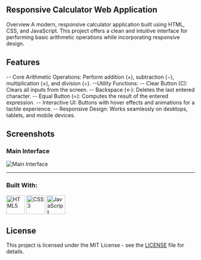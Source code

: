 ## Responsive Calculator Web Application

Overview
A modern, responsive calculator application built using HTML, CSS, and JavaScript. This project offers a clean and intuitive interface for performing basic arithmetic operations while incorporating responsive design.

## Features
-- Core Arithmetic Operations: Perform addition (+), subtraction (−), multiplication (×), and division (÷).
--Utility Functions:
-- Clear Button (C): Clears all inputs from the screen.
-- Backspace (←): Deletes the last entered character.
-- Equal Button (=): Computes the result of the entered expression.
-- Interactive UI: Buttons with hover effects and animations for a tactile experience.
-- Responsive Design: Works seamlessly on desktops, tablets, and mobile devices.

## Screenshots

### **Main Interface**
![Main Interface](assets/images/calculator-interface.png)

---
### Built With:
<img src="https://cdn.jsdelivr.net/npm/simple-icons/icons/html5.svg" alt="HTML5" width="50" />
<img src="https://cdn.jsdelivr.net/npm/simple-icons/icons/css3.svg" alt="CSS3" width="50" />
<img src="https://cdn.jsdelivr.net/npm/simple-icons/icons/javascript.svg" alt="JavaScript" width="50" />

## License

This project is licensed under the MIT License - see the [LICENSE](MIT-LICENSE) file for details.
